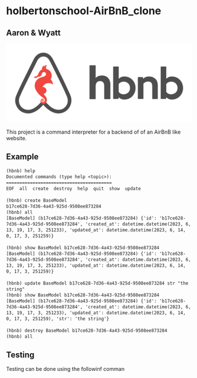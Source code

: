 # holbertonschool-AirBnB_clone
## Aaron & Wyatt


![hbnb-logo](./hbnb.png)

This project is a command interpreter for a backend of of an AirBnB like website.

## Example
```
(hbnb) help
Documented commands (type help <topic>):
========================================
EOF  all  create  destroy  help  quit  show  update

(hbnb) create BaseModel
b17ce628-7d36-4a43-925d-9508ee873284
(hbnb) all
[BaseModel] (b17ce628-7d36-4a43-925d-9508ee873284) {'id': 'b17ce628-7d36-4a43-925d-9508ee873284', 'created_at': datetime.datetime(2023, 6, 13, 19, 17, 3, 251233), 'updated_at': datetime.datetime(2023, 6, 14, 0, 17, 3, 251259)}

(hbnb) show BaseModel b17ce628-7d36-4a43-925d-9508ee873284
[BaseModel] (b17ce628-7d36-4a43-925d-9508ee873284) {'id': 'b17ce628-7d36-4a43-925d-9508ee873284', 'created_at': datetime.datetime(2023, 6, 13, 19, 17, 3, 251233), 'updated_at': datetime.datetime(2023, 6, 14, 0, 17, 3, 251259)}

(hbnb) update BaseModel b17ce628-7d36-4a43-925d-9508ee873284 str "the string"
(hbnb) show BaseModel b17ce628-7d36-4a43-925d-9508ee873284
[BaseModel] (b17ce628-7d36-4a43-925d-9508ee873284) {'id': 'b17ce628-7d36-4a43-925d-9508ee873284', 'created_at': datetime.datetime(2023, 6, 13, 19, 17, 3, 251233), 'updated_at': datetime.datetime(2023, 6, 14, 0, 17, 3, 251259), 'str': 'the string'}

(hbnb) destroy BaseModel b17ce628-7d36-4a43-925d-9508ee873284
(hbnb) all
```

## Testing

Testing can be done using the followinf comman